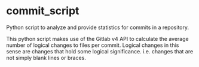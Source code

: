 # commit_script
Python script to analyze and provide statistics for commits in a repository.

This python script makes use of the Gitlab v4 API to calculate the average number of logical changes to files per commit.
Logical changes in this sense are changes that hold some logical significance. i.e. changes that are not simply blank lines or braces.
